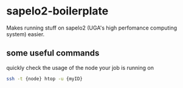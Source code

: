 # sapelo2-boilerplate

Makes running stuff on sapelo2 (UGA's high perfomance computing system) easier.

## some useful commands

quickly check the usage of the node your job is running on 

```bash
ssh -t {node} htop -u {myID}
```
